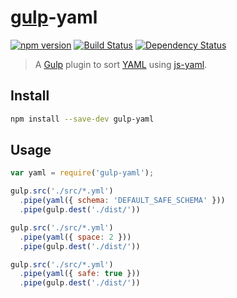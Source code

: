 # [gulp](https://github.com/gulpjs/gulp)-yaml

[![npm version](https://badge.fury.io/js/gulp-yaml.svg)](http://badge.fury.io/js/gulp-yaml)
[![Build Status](https://travis-ci.org/crissdev/gulp-yaml.svg?branch=master)](https://travis-ci.org/crissdev/gulp-yaml)
[![Dependency Status](https://david-dm.org/crissdev/gulp-yaml.svg)](https://david-dm.org/crissdev/gulp-yaml)

> A [Gulp](https://github.com/gulpjs/gulp) plugin to sort [YAML](http://en.wikipedia.org/wiki/YAML) using [js-yaml](https://github.com/nodeca/js-yaml).


## Install

```sh
npm install --save-dev gulp-yaml
```

## Usage

```js
var yaml = require('gulp-yaml');

gulp.src('./src/*.yml')
  .pipe(yaml({ schema: 'DEFAULT_SAFE_SCHEMA' }))
  .pipe(gulp.dest('./dist/'))

gulp.src('./src/*.yml')
  .pipe(yaml({ space: 2 }))
  .pipe(gulp.dest('./dist/'))

gulp.src('./src/*.yml')
  .pipe(yaml({ safe: true }))
  .pipe(gulp.dest('./dist/'))
```
